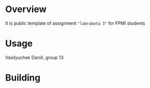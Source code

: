 # Overview

It is public template of assignment `"labrabota 3"` for FPMI students

# Usage

Vasilyuchek Daniil, group 13

# Building
